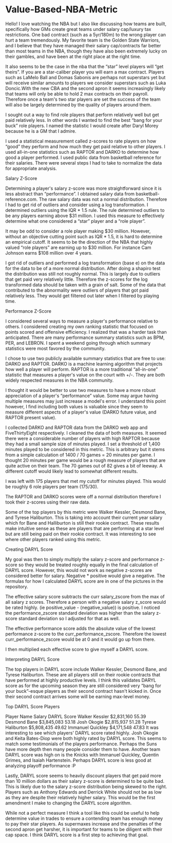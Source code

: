 # Value-Based-NBA-Metric

Hello! I love watching the NBA but I also like discussing how teams are built, specifically how GMs create great teams under salary cap/luxury tax restrictions. One bad contract (such as a 5yr/180m) to the wrong player can hurt a team tremendously. My favorite team is the Golden State Warriors, and I believe that they have managed their salary cap/contracts far better than most teams in the NBA, though they have also been extremely lucky on their gambles, and have been at the right place at the right time.

It also seems to be the case in the nba that the “star” level players will “get theirs”. If you are a star-caliber player you will earn a max contract. Players such as LaMelo Ball and Domas Sabonis are perhaps not superstars yet but will receive similar amounts to players we consider superstars such as Luka Doncic.With the new CBA and the second apron it seems increasingly likely that teams will only be able to hold 2 max contracts on their payroll. Therefore once a team's two star players are set the success of the team will also be largely determined by the quality of players around them.

I sought out a way to find role players that perform relatively well but get paid relatively less. In other words I wanted to find the best “bang for your buck” role players. I named the statistic I would create after Daryl Morey because he is a GM that I admire.

I used a statistical measurement called z-scores to rate players on how “good” they perform and how much they get paid relative to other players. I used all-in-one statistics such as RAPTOR and DARKO to determine how good a player performed. I used public data from basketball reference for their salaries. There were several steps I had to take to normalize the data for appropriate analysis.

Salary Z-Score

Determining a player's salary z-score was more straightforward since it is less abstract than “performance”. I obtained salary data from basketball-reference.com. The raw salary data was not a normal distribution. Therefore I had to get rid of outliers and consider using a log transformation. 
I determined outliers using the IQR * 1.5 rule. The rule determined outliers to be any players earning above $31 million. I used this measure to effectively determine what one considered a “star” player and a “role player”.

It may be odd to consider a role player making $30 million. However, without an objective cutting point such as IQR * 1.5, it is hard to determine an empirical cutoff. It seems to be the direction of the NBA that highly valued “role players” are earning up to $30 million. For instance Cam Johnson earns $108 million over 4 years.

I got rid of outliers and performed a log transformation (base e) on the data for the data to be of a more normal distribution. After doing a shapiro test the distribution was still not roughly normal. This is largely due to outliers that get paid very relatively little. Therefore the z-scores for the log transformed data should be taken with a grain of salt. Some of the data that contributed to the abnormality were outliers of players that got paid relatively less. They would get filtered out later when I filtered by playing time.

Performance Z-Score

I considered several ways to measure a player's performance relative to others. I considered creating my own ranking statistic that focused on points scored and offensive efficiency. I realized that was a harder task than anticipated. There are many performance summary statistics such as BPM, PER, and LEBRON. I spent a weekend going through which summary statistics were most favored by the community.

I chose to use two publicly available summary statistics that are free to use: DARKO and RAPTOR. DARKO is a machine learning algorithm that projects how well a player will perform. RAPTOR is a more traditional “all-in-one” statistic that measures a player's value on the court with +/-. They are both widely respected measures in the NBA community.

I thought it would be better to use two measures to have a more robust appreciation of a player's “performance” value. Some may argue having multiple measures may just increase a model's error. I understand this point however, I find including both values is valuable since they seem to measure different aspects of a player's value (DARKO future value, and RAPTOR present value).

I collected DARKO and RAPTOR data from the DARKO web app and FiveThirtyEight respectively. I cleaned the data of both measures. It seemed there were a considerable number of players with high RAPTOR because they had a small sample size of minutes played. I set a threshold of 1,400 minutes played to be considered in this metric. This is arbitrary but it stems from a simple calculation of 1400 / 70 games = 20 minutes per game. I thought 20 minutes per game would be a rough measure of players that are quite active on their team. The 70 games out of 82 gives a bit of leeway. A different cutoff would likely lead to somewhat different results.

I was left with 175 players that met my cutoff for minutes played. This would be roughly 6 role players per team (175/30).

The RAPTOR and DARKO scores were off a normal distribution therefore I took their z-scores using their raw data.

Some of the top players by this metric were Walker Kessler, Desmond Bane, and Tyrese Haliburton. This is taking into account their current year salary which for Bane and Halliburton is still their rookie contract. These results make intuitive sense as these are players that are performing at a star level but are still being paid on their rookie contract. It was interesting to see where other players ranked using this metric.

Creating DARYL Score

My goal was then to simply multiply the salary z-score and performance z-score so they would be treated roughly equally in the final calculation of DARYL score. However, this would not work as negative z-scores are considered better for salary. Negative * positive would give a negative. The formulas for how I calculated DARYL score are in one of the pictures in the repository.

The effective salary score subtracts the curr salary_zscore from the max of all salary z scores. Therefore a person with a negative salary z_score would be rated highly. (ie positive_value - (negative_value)) is positive. I noticed the performance_zscore standard deviation was higher than the salary z-score standard deviation so I adjusted for that as well.

The effective performance score adds the absolute value of the lowest performance z-score to the curr_performance_zscore. Therefore the lowest curr_performance_zscore would be at 0 and it would go up from there.

I then multiplied each effective score to give myself a DARYL score.

Interpreting DARYL Score

The top players in DARYL score include Walker Kessler, Desmond Bane, and Tyrese Haliburton. These are all players still on their rookie contracts that have performed at highly productive levels. I think this validates DARYL score as for the upcoming season they are still considered very “bang for your buck”-esque players as their second contract hasn't kicked in. Once their second contract arrives some will be earning max-level money.

Top DARYL Score Players

Player Name	Salary	DARYL Score
Walker Kessler	$2,831,160	55.39
Desmond Bane	$3,845,083	53.18
Josh Okogie	$2,815,937	51.28
Tyrese Haliburton	$5,808,435	49.62
Immanuel Quickley	$4,171,548	47.83
It was interesting to see which players' DARYL score rated highly. Josh Okogie and Keita Bates-Diop were both highly rated by DARYL score. This seems to match some testimonials of the players performance. Perhaps the Suns have more depth then many people consider them to have. Another team DARYL score was high on is the Knicks with Immanuel Quickley, Quentin Grimes, and Isaiah Hartenstein. Perhaps DARYL score is less good at analyzing playoff performance :P

Lastly, DARYL score seems to heavily discount players that get paid more than 10 million dollars as their salary z-score is determined to be quite bad. This is likely due to the salary z-score distribution being skewed to the right. Players such as Anthony Edwards and Derrick White should not be as low as they are despite their relatively higher salary. This would be the first amendment I make to changing the DARYL score algorithm.

While not a perfect measure I think a tool like this could be useful to help determine value in trades to ensure a contending team has enough money to pay their star players. As supermaxes increase and the penalties of the second apron get harsher, it is important for teams to be diligent with their cap space. I think DARYL score is a first step to achieving that goal.
